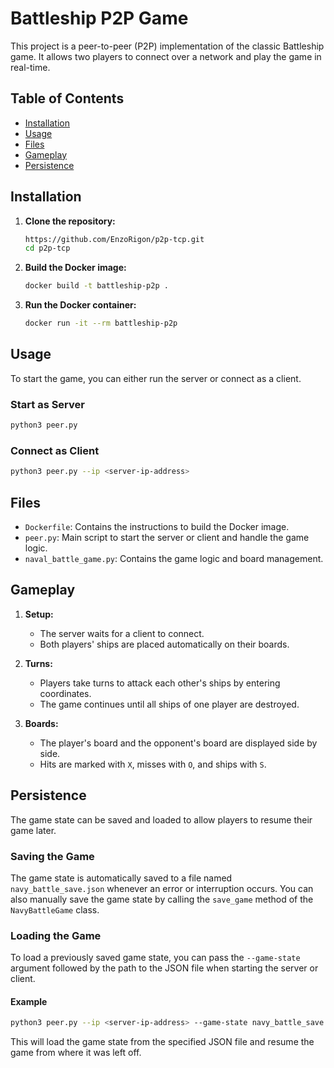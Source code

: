 # Battleship P2P Game

This project is a peer-to-peer (P2P) implementation of the classic Battleship game. It allows two players to connect over a network and play the game in real-time.

## Table of Contents

- [Installation](#installation)
- [Usage](#usage)
- [Files](#files)
- [Gameplay](#gameplay)
- [Persistence](#persistence)

## Installation

1. **Clone the repository:**
    ```sh
    https://github.com/EnzoRigon/p2p-tcp.git
    cd p2p-tcp
    ```

2. **Build the Docker image:**
    ```sh
    docker build -t battleship-p2p .
    ```

3. **Run the Docker container:**
    ```sh
    docker run -it --rm battleship-p2p
    ```

## Usage

To start the game, you can either run the server or connect as a client.

### Start as Server

```sh
python3 peer.py
```

### Connect as Client

```sh
python3 peer.py --ip <server-ip-address>
```

## Files

- `Dockerfile`: Contains the instructions to build the Docker image.
- `peer.py`: Main script to start the server or client and handle the game logic.
- `naval_battle_game.py`: Contains the game logic and board management.

## Gameplay

1. **Setup:**
    - The server waits for a client to connect.
    - Both players' ships are placed automatically on their boards.

2. **Turns:**
    - Players take turns to attack each other's ships by entering coordinates.
    - The game continues until all ships of one player are destroyed.

3. **Boards:**
    - The player's board and the opponent's board are displayed side by side.
    - Hits are marked with `X`, misses with `O`, and ships with `S`.

## Persistence

The game state can be saved and loaded to allow players to resume their game later.

### Saving the Game

The game state is automatically saved to a file named `navy_battle_save.json` whenever an error or interruption occurs. You can also manually save the game state by calling the `save_game` method of the `NavyBattleGame` class.

### Loading the Game

To load a previously saved game state, you can pass the `--game-state` argument followed by the path to the JSON file when starting the server or client.

#### Example

```sh
python3 peer.py --ip <server-ip-address> --game-state navy_battle_save.json
```

This will load the game state from the specified JSON file and resume the game from where it was left off.